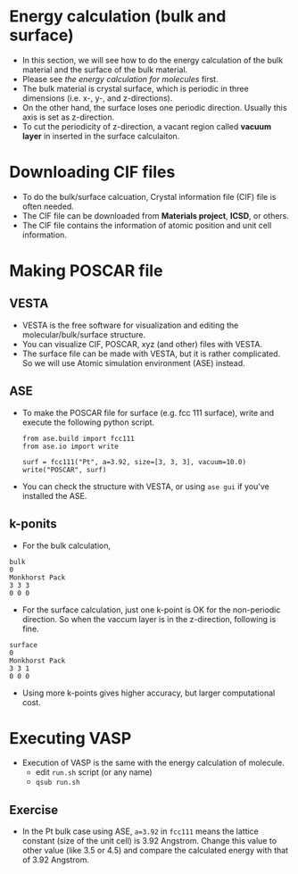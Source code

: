 # Energy calculation (bulk and surface)
* In this section, we will see how to do the energy calculation of the bulk material and the surface of the bulk material.
* Please see *the energy calculation for molecules* first.
* The bulk material is crystal surface, which is periodic in three dimensions (i.e. x-, y-, and z-directions).
* On the other hand, the surface loses one periodic direction. Usually this axis is set as z-direction.
* To cut the periodicity of z-direction, a vacant region called **vacuum layer** in inserted in the surface calculaiton.

# Downloading CIF files
* To do the bulk/surface calcuation, Crystal information file (CIF) file is often needed.
* The CIF file can be downloaded from **Materials project**, **ICSD**, or others.
* The CIF file contains the information of atomic position and unit cell information.

# Making POSCAR file
## VESTA
* VESTA is the free software for visualization and editing the molecular/bulk/surface structure.
* You can visualize CIF, POSCAR, xyz (and other) files with VESTA.
* The surface file can be made with VESTA, but it is rather complicated. So we will use Atomic simulation environment (ASE) instead.

## ASE
* To make the POSCAR file for surface (e.g. fcc 111 surface), write and execute the following python script.
    ```python{cmd}
    from ase.build import fcc111
    from ase.io import write

    surf = fcc111("Pt", a=3.92, size=[3, 3, 3], vacuum=10.0)
    write("POSCAR", surf)
    ```
* You can check the structure with VESTA, or using `ase gui` if you've installed the ASE.

## k-ponits
* For the bulk calculation,
```
bulk
0
Monkhorst Pack
3 3 3
0 0 0
```
* For the surface calculation, just one k-point is OK for the non-periodic direction. So when the vaccum layer is in the z-direction, following is fine.
```
surface
0
Monkhorst Pack
3 3 1
0 0 0
```
* Using more k-points gives higher accuracy, but larger computational cost.

# Executing VASP
* Execution of VASP is the same with the energy calculation of molecule.
    + edit `run.sh` script (or any name)
    + `qsub run.sh`

## Exercise
* In the Pt bulk case using ASE, `a=3.92` in `fcc111` means the lattice constant (size of the unit cell) is 3.92 Angstrom. Change this value to other value (like 3.5 or 4.5) and compare the calculated energy with that of 3.92 Angstrom.